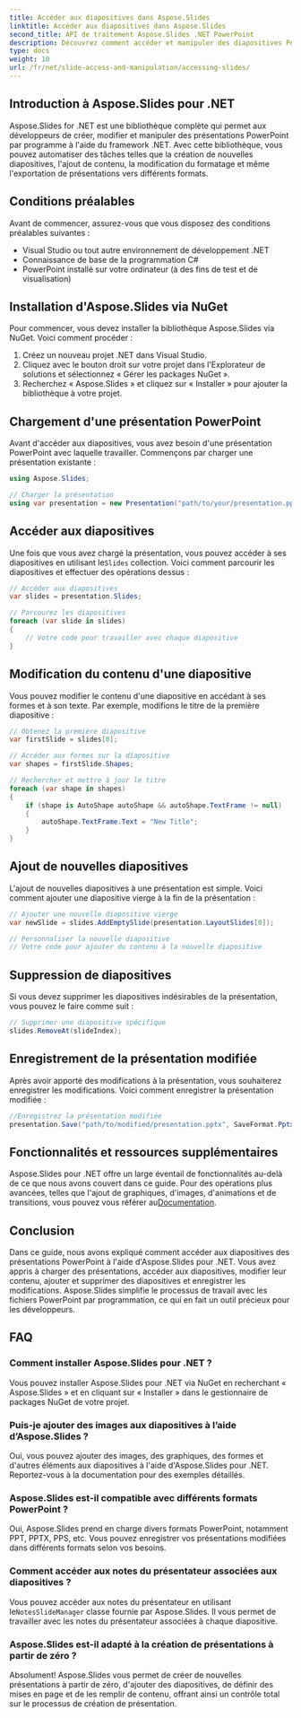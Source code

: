 ```yaml
---
title: Accéder aux diapositives dans Aspose.Slides
linktitle: Accéder aux diapositives dans Aspose.Slides
second_title: API de traitement Aspose.Slides .NET PowerPoint
description: Découvrez comment accéder et manipuler des diapositives PowerPoint par programmation à l'aide d'Aspose.Slides for .NET. Ce guide étape par étape couvre le chargement, la modification et l'enregistrement des présentations, ainsi que des exemples de code source.
type: docs
weight: 10
url: /fr/net/slide-access-and-manipulation/accessing-slides/
---
```


## Introduction à Aspose.Slides pour .NET

Aspose.Slides for .NET est une bibliothèque complète qui permet aux développeurs de créer, modifier et manipuler des présentations PowerPoint par programme à l'aide du framework .NET. Avec cette bibliothèque, vous pouvez automatiser des tâches telles que la création de nouvelles diapositives, l'ajout de contenu, la modification du formatage et même l'exportation de présentations vers différents formats.

## Conditions préalables

Avant de commencer, assurez-vous que vous disposez des conditions préalables suivantes :

- Visual Studio ou tout autre environnement de développement .NET
- Connaissance de base de la programmation C#
- PowerPoint installé sur votre ordinateur (à des fins de test et de visualisation)

## Installation d'Aspose.Slides via NuGet

Pour commencer, vous devez installer la bibliothèque Aspose.Slides via NuGet. Voici comment procéder :

1. Créez un nouveau projet .NET dans Visual Studio.
2. Cliquez avec le bouton droit sur votre projet dans l'Explorateur de solutions et sélectionnez « Gérer les packages NuGet ».
3. Recherchez « Aspose.Slides » et cliquez sur « Installer » pour ajouter la bibliothèque à votre projet.

## Chargement d'une présentation PowerPoint

Avant d'accéder aux diapositives, vous avez besoin d'une présentation PowerPoint avec laquelle travailler. Commençons par charger une présentation existante :

```csharp
using Aspose.Slides;

// Charger la présentation
using var presentation = new Presentation("path/to/your/presentation.pptx");
```

## Accéder aux diapositives

 Une fois que vous avez chargé la présentation, vous pouvez accéder à ses diapositives en utilisant le`Slides` collection. Voici comment parcourir les diapositives et effectuer des opérations dessus :

```csharp
// Accéder aux diapositives
var slides = presentation.Slides;

// Parcourez les diapositives
foreach (var slide in slides)
{
    // Votre code pour travailler avec chaque diapositive
}
```

## Modification du contenu d'une diapositive

Vous pouvez modifier le contenu d'une diapositive en accédant à ses formes et à son texte. Par exemple, modifions le titre de la première diapositive :

```csharp
// Obtenez la première diapositive
var firstSlide = slides[0];

// Accéder aux formes sur la diapositive
var shapes = firstSlide.Shapes;

// Rechercher et mettre à jour le titre
foreach (var shape in shapes)
{
    if (shape is AutoShape autoShape && autoShape.TextFrame != null)
    {
        autoShape.TextFrame.Text = "New Title";
    }
}
```

## Ajout de nouvelles diapositives

L'ajout de nouvelles diapositives à une présentation est simple. Voici comment ajouter une diapositive vierge à la fin de la présentation :

```csharp
// Ajouter une nouvelle diapositive vierge
var newSlide = slides.AddEmptySlide(presentation.LayoutSlides[0]);

// Personnaliser la nouvelle diapositive
// Votre code pour ajouter du contenu à la nouvelle diapositive
```

## Suppression de diapositives

Si vous devez supprimer les diapositives indésirables de la présentation, vous pouvez le faire comme suit :

```csharp
// Supprimer une diapositive spécifique
slides.RemoveAt(slideIndex);
```

## Enregistrement de la présentation modifiée

Après avoir apporté des modifications à la présentation, vous souhaiterez enregistrer les modifications. Voici comment enregistrer la présentation modifiée :

```csharp
//Enregistrez la présentation modifiée
presentation.Save("path/to/modified/presentation.pptx", SaveFormat.Pptx);
```

## Fonctionnalités et ressources supplémentaires

 Aspose.Slides pour .NET offre un large éventail de fonctionnalités au-delà de ce que nous avons couvert dans ce guide. Pour des opérations plus avancées, telles que l'ajout de graphiques, d'images, d'animations et de transitions, vous pouvez vous référer au[Documentation](https://reference.aspose.com/slides/net/).

## Conclusion

Dans ce guide, nous avons expliqué comment accéder aux diapositives des présentations PowerPoint à l'aide d'Aspose.Slides pour .NET. Vous avez appris à charger des présentations, accéder aux diapositives, modifier leur contenu, ajouter et supprimer des diapositives et enregistrer les modifications. Aspose.Slides simplifie le processus de travail avec les fichiers PowerPoint par programmation, ce qui en fait un outil précieux pour les développeurs.

## FAQ

### Comment installer Aspose.Slides pour .NET ?

Vous pouvez installer Aspose.Slides pour .NET via NuGet en recherchant « Aspose.Slides » et en cliquant sur « Installer » dans le gestionnaire de packages NuGet de votre projet.

### Puis-je ajouter des images aux diapositives à l’aide d’Aspose.Slides ?

Oui, vous pouvez ajouter des images, des graphiques, des formes et d'autres éléments aux diapositives à l'aide d'Aspose.Slides pour .NET. Reportez-vous à la documentation pour des exemples détaillés.

### Aspose.Slides est-il compatible avec différents formats PowerPoint ?

Oui, Aspose.Slides prend en charge divers formats PowerPoint, notamment PPT, PPTX, PPS, etc. Vous pouvez enregistrer vos présentations modifiées dans différents formats selon vos besoins.

### Comment accéder aux notes du présentateur associées aux diapositives ?

 Vous pouvez accéder aux notes du présentateur en utilisant le`NotesSlideManager` classe fournie par Aspose.Slides. Il vous permet de travailler avec les notes du présentateur associées à chaque diapositive.

### Aspose.Slides est-il adapté à la création de présentations à partir de zéro ?

Absolument! Aspose.Slides vous permet de créer de nouvelles présentations à partir de zéro, d'ajouter des diapositives, de définir des mises en page et de les remplir de contenu, offrant ainsi un contrôle total sur le processus de création de présentation.